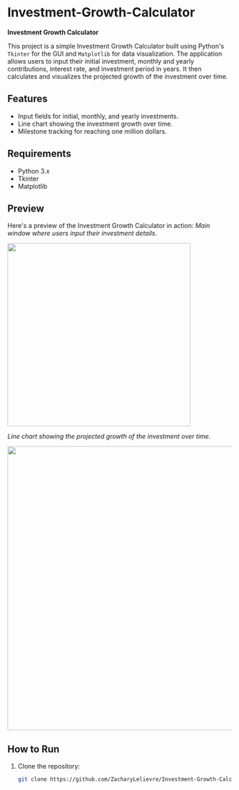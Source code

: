 # Investment-Growth-Calculator

**Investment Growth Calculator**

This project is a simple Investment Growth Calculator built using Python's `Tkinter` for the GUI and `Matplotlib` for data visualization. The application allows users to input their initial investment, monthly and yearly contributions, interest rate, and investment period in years. It then calculates and visualizes the projected growth of the investment over time.

## Features
- Input fields for initial, monthly, and yearly investments.
- Line chart showing the investment growth over time.
- Milestone tracking for reaching one million dollars.

## Requirements
- Python 3.x
- Tkinter
- Matplotlib

## Preview

Here's a preview of the Investment Growth Calculator in action:
*Main window where users input their investment details.*

<img width="410" src="https://github.com/user-attachments/assets/3cf3fc1d-9c8f-434c-92ce-723d74bbe830">





*Line chart showing the projected growth of the investment over time.*

<img width="636"  src="https://github.com/user-attachments/assets/c064199b-bc35-42c0-830f-223b8f3c3566">




## How to Run
1. Clone the repository:
   ```bash
   git clone https://github.com/ZacharyLelievre/Investment-Growth-Calculator


